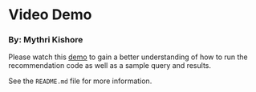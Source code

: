 # Video Demo

### By: Mythri Kishore


Please watch this [demo](https://drive.google.com/file/d/1Zz5NDGnoCLUH7vMhYPCgzbVHqjDzolhY/view?usp=sharing) to gain a better understanding of how to run the recommendation code as well as a sample query and results.

See the `README.md` file for more information.
